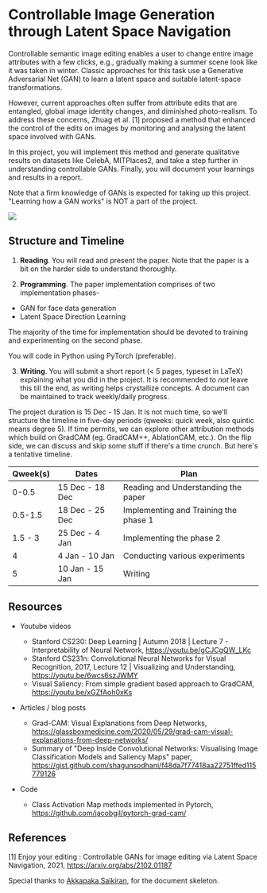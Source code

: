 # Controllable Image Generation through Latent Space Navigation

Controllable semantic image editing enables a user to change entire image attributes with a few clicks, e.g., gradually making a summer scene look like it was taken in winter. Classic approaches for this task use a Generative Adversarial Net (GAN) to learn a latent space and suitable latent-space transformations. 

However, current approaches often suffer from attribute edits that are entangled, global image identity changes, and diminished photo-realism. To address these concerns, Zhuag et al. [1] proposed a method that  enhanced the control of the edits on images by monitoring and analysing the latent space involved with GANs. 

In this project, you will implement this method and generate qualitative results on datasets like CelebA, MITPlaces2, and take a step further in understanding controllable GANs. Finally, you will document your learnings and results in a report. 

Note that a firm knowledge of GANs is expected for taking up this project. "Learning how a GAN works" is NOT a part of the project.

![](https://github.com/nirajmahajan/Controllable-Gans-Through-Latent-Space-Navigation/blob/main/images/im.png)


## Structure and Timeline

1. **Reading**. 
You will read and present the paper. Note that the paper is a bit on the harder side to understand thoroughly. 

2. **Programming**.
  The paper implementation comprises of two implementation phases-

  - GAN for face data generation
  - Latent Space Direction Learning

  The majority of the time for implementation should be devoted to training and experimenting on the second phase. 

  You will code in Python using  PyTorch (preferable). 


3. **Writing**.
You will submit a short report (< 5 pages, typeset in LaTeX) explaining what you did in the project. 
It is recommended to *not* leave this till the end, as writing helps crystallize concepts. A document can be maintained to track weekly/daily progress.

The project duration is 15 Dec - 15 Jan. 
It is not much time, so we'll structure the timeline in five-day periods (qweeks: quick week, also quintic means degree 5).
If time permits, we can explore other attribution methods which build on GradCAM (eg. GradCAM++, AblationCAM, etc.). 
On the flip side, we can discuss and skip some stuff if there's a time crunch. But here's a tentative timeline.

| Qweek(s) | Dates           | Plan                                  |
| -------- | --------------- | ------------------------------------- |
| 0-0.5    | 15 Dec - 18 Dec | Reading and Understanding the paper   |
| 0.5-1.5  | 18 Dec - 25 Dec | Implementing and Training the phase 1 |
| 1.5 - 3  | 25 Dec - 4 Jan  | Implementing the phase 2              |
| 4        | 4 Jan - 10 Jan  | Conducting various experiments        |
| 5        | 10 Jan - 15 Jan | Writing                               |
 

## Resources

- Youtube videos
	- Stanford CS230: Deep Learning | Autumn 2018 | Lecture 7 - Interpretability of Neural Network, https://youtu.be/gCJCgQW_LKc 
	- Stanford CS231n: Convolutional Neural Networks for Visual Recognition, 2017, Lecture 12 | Visualizing and Understanding, https://youtu.be/6wcs6szJWMY
	- Visual Saliency: From simple gradient based approach to GradCAM, https://youtu.be/xGZfAoh0xKs 

- Articles / blog posts
	- Grad-CAM: Visual Explanations from Deep Networks, https://glassboxmedicine.com/2020/05/29/grad-cam-visual-explanations-from-deep-networks/  
	- Summary of "Deep Inside Convolutional Networks: Visualising Image Classification Models and Saliency Maps" paper, https://gist.github.com/shagunsodhani/f48da7f77418aa22751ffed115779126 

- Code
	- Class Activation Map methods implemented in Pytorch, https://github.com/jacobgil/pytorch-grad-cam/

## References

[1] Enjoy your editing : Controllable GANs for image editing via Latent Space Navigation, 2021, https://arxiv.org/abs/2102.01187

Special thanks to [Akkapaka Saikiran](https://github.com/akkapakasaikiran), for the document skeleton.
